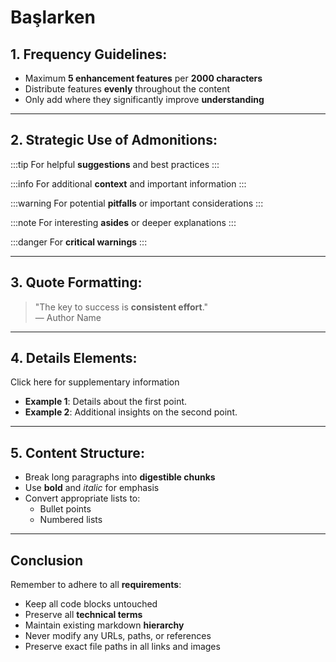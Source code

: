 # Başlarken

## 1. Frequency Guidelines:

- Maximum **5 enhancement features** per **2000 characters**
- Distribute features **evenly** throughout the content
- Only add where they significantly improve **understanding**

---

## 2. Strategic Use of Admonitions:

:::tip
For helpful **suggestions** and best practices
:::

:::info
For additional **context** and important information
:::

:::warning
For potential **pitfalls** or important considerations
:::

:::note
For interesting **asides** or deeper explanations
:::

:::danger
For **critical warnings**
:::

---

## 3. Quote Formatting:

> "The key to success is **consistent effort**."  
> — Author Name

---

## 4. Details Elements:


Click here for supplementary information

- **Example 1**: Details about the first point.
- **Example 2**: Additional insights on the second point.



---

## 5. Content Structure:

- Break long paragraphs into **digestible chunks**
- Use **bold** and *italic* for emphasis
- Convert appropriate lists to:
  - Bullet points
  - Numbered lists

---

## Conclusion

Remember to adhere to all **requirements**:

- Keep all code blocks untouched
- Preserve all **technical terms**
- Maintain existing markdown **hierarchy**
- Never modify any URLs, paths, or references
- Preserve exact file paths in all links and images